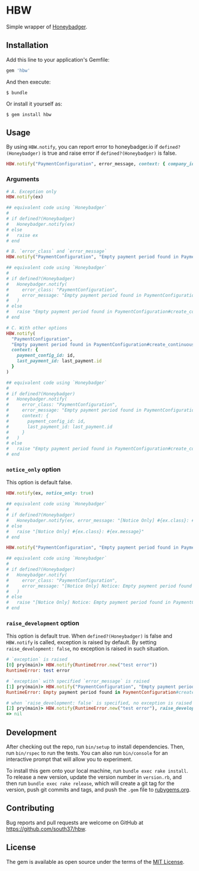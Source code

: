 # HBW

Simple wrapper of [Honeybadger](https://github.com/honeybadger-io/honeybadger-ruby).

## Installation

Add this line to your application's Gemfile:

```ruby
gem 'hbw'
```

And then execute:

    $ bundle

Or install it yourself as:

    $ gem install hbw

## Usage

By using `HBW.notify`, you can report error to honeybadger.io if `defined?(Honeybadger)` is true and raise error if `defined?(Honeybadger)` is false.

```ruby
HBW.notify("PaymentConfiguration", error_message, context: { company_id: self.id })
```

### Arguments

```ruby
# A. Exception only
HBW.notify(ex)

## equivalent code using `Honeybadger`
#
# if defined?(Honeybadger)
#   Honeybadger.notify(ex)
# else
#   raise ex
# end

# B. `error_class` and `error_message`
HBW.notify("PaymentConfiguration", "Empty payment period found in PaymentConfiguration#create_continuous_payments")

## equivalent code using `Honeybadger`
#
# if defined?(Honeybadger)
#   Honeybadger.notify(
#     error_class: "PaymentConfiguration",
#     error_message: "Empty payment period found in PaymentConfiguration#create_continuous_payments",
#   )
# else
#   raise "Empty payment period found in PaymentConfiguration#create_continuous_payments"
# end

# C. With other options
HBW.notify(
  "PaymentConfiguration",
  "Empty payment period found in PaymentConfiguration#create_continuous_payments",
  context: {
    payment_config_id: id,
    last_payment_id: last_payment.id
  }
)

## equivalent code using `Honeybadger`
#
# if defined?(Honeybadger)
#   Honeybadger.notify(
#     error_class: "PaymentConfiguration",
#     error_message: "Empty payment period found in PaymentConfiguration#create_continuous_payments",
#     context: {
#       payment_config_id: id,
#       last_payment_id: last_payment.id
#     }
#   )
# else
#   raise "Empty payment period found in PaymentConfiguration#create_continuous_payments"
# end
```

### `notice_only` option

This option is default false.

```ruby
HBW.notify(ex, notice_only: true)

## equivalent code using `Honeybadger`
#
# if defined?(Honeybadger)
#   Honeybadger.notify(ex, error_message: "[Notice Only] #{ex.class}: #{ex.message}")
# else
#   raise "[Notice Only] #{ex.class}: #{ex.message}"
# end

HBW.notify("PaymentConfiguration", "Empty payment period found in PaymentConfiguration#create_continuous_payments", notice_only: true)

## equivalent code using `Honeybadger`
#
# if defined?(Honeybadger)
#   Honeybadger.notify(
#     error_class: "PaymentConfiguration",
#     error_message: "[Notice Only] Notice: Empty payment period found in PaymentConfiguration#create_continuous_payments",
#   )
# else
#   raise "[Notice Only] Notice: Empty payment period found in PaymentConfiguration#create_continuous_payments"
# end
```

### `raise_development` option

This option is default true. When `defined?(Honeybadger)` is false and `HBW.notify` is called, exception is raised by default. By setting `raise_development: false`, no exception is raised in such situation.

```ruby
# `exception` is raised
[0] pry(main)> HBW.notify(RuntimeError.new("test error"))
RuntimeError: test error

# `exception` with specified `error_message` is raised
[1] pry(main)> HBW.notify("PaymentConfiguration", "Empty payment period found in PaymentConfiguration#create_continuous_payments")
RuntimeError: Empty payment period found in PaymentConfiguration#create_continuous_payments

# when `raise_development: false` is specified, no exception is raised
[2] pry(main)> HBW.notify(RuntimeError.new("test error"), raise_development: false)
=> nil
```

## Development

After checking out the repo, run `bin/setup` to install dependencies. Then, run `bin/rspec` to run the tests. You can also run `bin/console` for an interactive prompt that will allow you to experiment.

To install this gem onto your local machine, run `bundle exec rake install`. To release a new version, update the version number in `version.rb`, and then run `bundle exec rake release`, which will create a git tag for the version, push git commits and tags, and push the `.gem` file to [rubygems.org](https://rubygems.org).

## Contributing

Bug reports and pull requests are welcome on GitHub at https://github.com/south37/hbw.

## License

The gem is available as open source under the terms of the [MIT License](https://opensource.org/licenses/MIT).
